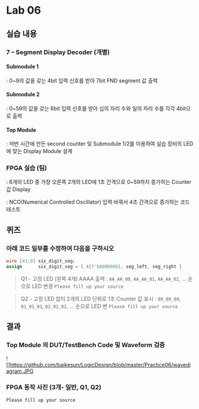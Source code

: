 # Lab 06

## 실습 내용

### **7 – Segment Display Decoder (개별)**

#### **Submodule 1** 
: 0~9의 값을 갖는 4bit 입력 신호를 받아 7bit FND  segment  값 출력

#### **Submodule 2** 
: 0~59의 값을 갖는 6bit 입력 신호를 받아 십의 자리 수와 일의 자리 수를 각각 4bit으로 출력

#### **Top Module**
 : 저번 시간에 만든 second counter  및 Submodule 1/2를 이용하여 실습 장비의 LED에 맞는 Display Module 설계

### FPGA 실습 (팀)
 : 6개의 LED 중 가장 오른쪽 2개의 LED에 1초 간격으로 0~59까지 증가하는 Counter 값 Display
  
 
: NCO(Numerical Controlled Oscillator) 입력 바꿔서 4초 간격으로 증가하는 코드 테스트

## 퀴즈 
### 아래 코드 일부를 수정하여 다음을 구하시오
 ```verilog 
 wire [41:0] six_digit_seg; 
 assign      six_digit_seg = { 4{7'b0000000}, seg_left, seg_right }
  ``` 
  > Q1 - 고정 LED (왼쪽 4개) AAAA 출력
  : `AA_AA_00`, `AA_AA_01`, `AA_AA_02`, … 순으로 LED 변경
  `Please fill up your source`
  
> Q2 - 고정 LED 없이 2개의 LED 단위로 1초 Counter 값 표시
 : `00_00_00`, `01_01_01`, `02_02_02`, … 순으로 LED 변
`Please fill up your source`

## 결과
 ### **Top Module 의 DUT/TestBench Code 및 Waveform 검증**
 
![]https://github.com/baikesun/LogicDesign/blob/master/Practice06/wavediagram.JPG

### **FPGA 동작 사진 (3개- 일반, Q1, Q2)**

`Please fill up your source`
<!--stackedit_data:
eyJoaXN0b3J5IjpbLTE1MTM1MzI1NDZdfQ==
-->
